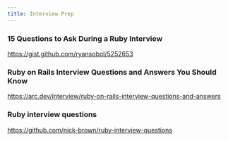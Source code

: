 ```yaml
---
title: Interview Prep
---
```


### 15 Questions to Ask During a Ruby Interview
https://gist.github.com/ryansobol/5252653

### Ruby on Rails Interview Questions and Answers You Should Know
https://arc.dev/interview/ruby-on-rails-interview-questions-and-answers

### Ruby interview questions
https://github.com/nick-brown/ruby-interview-questions